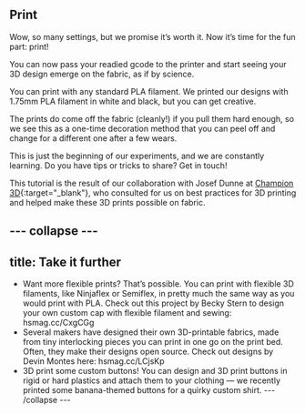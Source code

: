 ## Print
Wow, so many settings, but we promise it’s worth it. Now it’s time for the fun part: print!

You can now pass your readied gcode to the printer and start seeing your 3D design emerge on the fabric, as if by science.

You can print with any standard PLA filament. We printed our designs with 1.75mm PLA filament in white and black, but you can get creative.

The prints do come off the fabric (cleanly!) if you pull them hard enough, so we see this as a one-time decoration method that you can peel off and change for a different one after a few wears.  

This is just the beginning of our experiments, and we are constantly learning. Do you have tips or tricks to share? Get in touch! 

This tutorial is the result of our collaboration with Josef Dunne at [Champion 3D](https://champion3d.com){:target="_blank"}, who consulted for us on best practices for 3D printing and helped make these 3D prints possible on fabric. 

--- collapse ---
---
title: Take it further
---
- Want more flexible prints? That’s possible. You can print with flexible 3D filaments, like Ninjaflex or Semiflex, in pretty much the same way as you would print with PLA. Check out this project by Becky Stern to design your own custom cap with flexible filament and sewing: hsmag.cc/CxgCGg
- Several makers have designed their own 3D-printable fabrics, made from tiny interlocking pieces you can print in one go on the print bed. Often, they make their designs open source. Check out designs by Devin Montes here: hsmag.cc/LCjsKp
- 3D print some custom buttons! You can design and 3D print buttons in rigid or hard plastics and attach them to your clothing — we recently printed some banana-themed buttons for a quirky custom shirt.
--- /collapse ---

